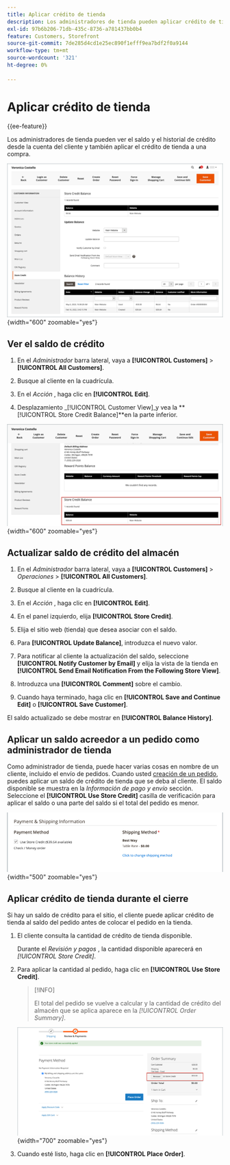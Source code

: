 ```yaml
---
title: Aplicar crédito de tienda
description: Los administradores de tienda pueden aplicar crédito de tienda a una compra.
exl-id: 97b6b206-71db-435c-8736-a781437bb0b4
feature: Customers, Storefront
source-git-commit: 7de285d4cd1e25ec890f1efff9ea7bdf2f0a9144
workflow-type: tm+mt
source-wordcount: '321'
ht-degree: 0%

---
```


# Aplicar crédito de tienda

{{ee-feature}}

Los administradores de tienda pueden ver el saldo y el historial de crédito desde la cuenta del cliente y también aplicar el crédito de tienda a una compra.

![Saldo e historial de crédito del cliente](assets/store-credit-balance-history.png){width="600" zoomable="yes"}

## Ver el saldo de crédito

1. En el _Administrador_ barra lateral, vaya a **[!UICONTROL Customers]** > **[!UICONTROL All Customers]**.

1. Busque al cliente en la cuadrícula.

1. En el _Acción_ , haga clic en **[!UICONTROL Edit]**.

1. Desplazamiento _[!UICONTROL Customer View]_y vea la **[!UICONTROL Store Credit Balance]**en la parte inferior.

![Saldo de crédito de tienda](assets/store-credit-balance.png){width="600" zoomable="yes"}

## Actualizar saldo de crédito del almacén

1. En el _Administrador_ barra lateral, vaya a **[!UICONTROL Customers]** > _Operaciones_ > **[!UICONTROL All Customers]**.

1. Busque al cliente en la cuadrícula.

1. En el _Acción_ , haga clic en **[!UICONTROL Edit]**.

1. En el panel izquierdo, elija **[!UICONTROL Store Credit]**.

1. Elija el sitio web (tienda) que desea asociar con el saldo.

1. Para **[!UICONTROL Update Balance]**, introduzca el nuevo valor.

1. Para notificar al cliente la actualización del saldo, seleccione **[!UICONTROL Notify Customer by Email]** y elija la vista de la tienda en **[!UICONTROL Send Email Notification From the Following Store View]**.

1. Introduzca una **[!UICONTROL Comment]** sobre el cambio.

1. Cuando haya terminado, haga clic en **[!UICONTROL Save and Continue Edit]** o **[!UICONTROL Save Customer]**.

El saldo actualizado se debe mostrar en **[!UICONTROL Balance History]**.

## Aplicar un saldo acreedor a un pedido como administrador de tienda

Como administrador de tienda, puede hacer varias cosas en nombre de un cliente, incluido el envío de pedidos. Cuando usted [creación de un pedido](../stores-purchase/customer-account-create-order.md), puedes aplicar un saldo de crédito de tienda que se deba al cliente. El saldo disponible se muestra en la _Información de pago y envío_ sección. Seleccione el **[!UICONTROL Use Store Credit]** casilla de verificación para aplicar el saldo o una parte del saldo si el total del pedido es menor.

![Aplicar el saldo de crédito de tienda al pedido](assets/store-credit-apply.png){width="500" zoomable="yes"}

## Aplicar crédito de tienda durante el cierre

Si hay un saldo de crédito para el sitio, el cliente puede aplicar crédito de tienda al saldo del pedido antes de colocar el pedido en la tienda.

1. El cliente consulta la cantidad de crédito de tienda disponible.

   Durante el _Revisión y pagos_ , la cantidad disponible aparecerá en _[!UICONTROL Store Credit]_.

1. Para aplicar la cantidad al pedido, haga clic en **[!UICONTROL Use Store Credit]**.

   >[!INFO]
   >
   >El total del pedido se vuelve a calcular y la cantidad de crédito del almacén que se aplica aparece en la _[!UICONTROL Order Summary]_.

   ![Saldo de crédito de almacenamiento aplicado al pedido](assets/store-credit-checkout.png){width="700" zoomable="yes"}

1. Cuando esté listo, haga clic en **[!UICONTROL Place Order]**.

